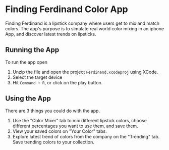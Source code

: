 # Finding Ferdinand Color App

Finding Ferdinand is a lipstick company where users get to mix and match colors. The app's purpose is to simulate real world color mixing in an iphone App, and discover latest trends on lipsticks.

## Running the App
To run the app open 
1. Unzip the file and open the project `Ferdinand.xcodeproj` using XCode.
2. Select the target device
3. Hit `Command + R`, or click on the play button.

## Using the App
There are 3 things you could do with the app.

1. Use the "Color Mixer" tab to mix different lipstick colors, choose different percentages you want to use them, and save them.
2. View your saved colors on "Your Color" tabs.
3. Explore latest trend of colors from the company on the "Trending" tab. Save trending colors to your collection.
